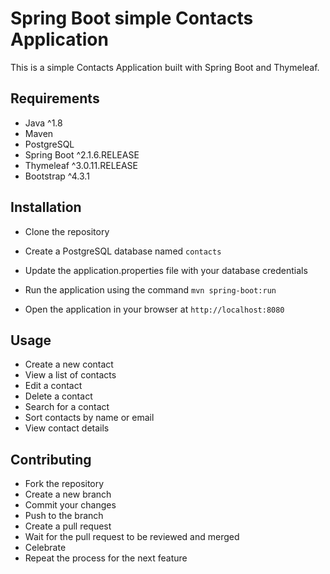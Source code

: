 # Spring Boot simple Contacts Application

This is a simple Contacts Application built with Spring Boot and Thymeleaf.

## Requirements

[//]: # (create a list of required software and tools to build and run the application)

* Java ^1.8
* Maven
* PostgreSQL
* Spring Boot ^2.1.6.RELEASE
* Thymeleaf ^3.0.11.RELEASE
* Bootstrap ^4.3.1

## Installation

[//]: # (create a list of steps to install the application)

* Clone the repository
* Create a PostgreSQL database named `contacts`
* Update the application.properties file with your database credentials

* Run the application using the command `mvn spring-boot:run`
* Open the application in your browser at `http://localhost:8080`

## Usage

[//]: # (create a list of steps to use the application)

* Create a new contact
* View a list of contacts
* Edit a contact
* Delete a contact
* Search for a contact
* Sort contacts by name or email
* View contact details

## Contributing

[//]: # (create a list of steps to contribute to the application)

* Fork the repository
* Create a new branch
* Commit your changes
* Push to the branch
* Create a pull request
* Wait for the pull request to be reviewed and merged
* Celebrate
* Repeat the process for the next feature






